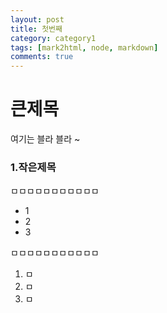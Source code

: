 ```yaml
---
layout: post
title: 첫번째
category: category1
tags: [mark2html, node, markdown]
comments: true
---
```


# 큰제목
여기는 블라 블라 ~

### 1.작은제목
ㅁㅁㅁㅁㅁㅁㅁㅁㅁㅁㅁ
- 1
- 2
- 3

ㅁㅁㅁㅁㅁㅁㅁㅁㅁㅁㅁ
1. ㅁ
2. ㅁ
3. ㅁ
